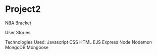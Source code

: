 # Project2
NBA Bracket

User Stories:


Technologies Used:
Javascript
CSS
HTML
EJS
Express
Node
Nodemon
MongoDB
Mongoose
